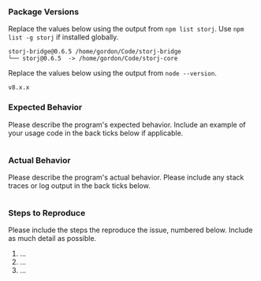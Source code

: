 ### Package Versions

Replace the values below using the output from `npm list storj`. Use ```npm list -g storj``` if installed globally.

```
storj-bridge@0.6.5 /home/gordon/Code/storj-bridge
└── storj@0.6.5  -> /home/gordon/Code/storj-core
```

Replace the values below using the output from `node --version`.

```
v8.x.x
```

### Expected Behavior

Please describe the program's expected behavior. Include an example of your
usage code in the back ticks below if applicable.

```

```

### Actual Behavior

Please describe the program's actual behavior. Please include any stack traces
or log output in the back ticks below.

```

```

### Steps to Reproduce

Please include the steps the reproduce the issue, numbered below. Include as
much detail as possible.

1. ...
2. ...
3. ...
